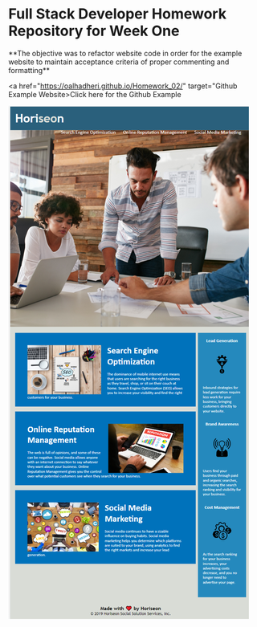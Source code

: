 <h1> Full Stack Developer Homework Repository for Week One </h1>

<p> **The objective was to refactor website code in order for the example website to maintain acceptance criteria of proper commenting and formatting** </p>

<a href="https://oalhadheri.github.io/Homework_02/" target="Github Example Website>Click here for the Github Example</a> 

![This is an image](assets\images\Example.png)